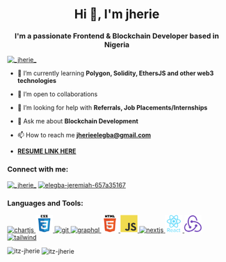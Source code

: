 <h1 align="center">Hi 👋, I'm jherie</h1>
<h3 align="center">I'm a passionate Frontend & Blockchain Developer based in Nigeria</h3>

<p align="left"> <a href="https://twitter.com/_jherie_" target="blank"><img src="https://img.shields.io/twitter/follow/_jherie_?logo=twitter&style=for-the-badge" alt="_jherie_" /></a> </p>

- 🌱 I’m currently learning **Polygon, Solidity, EthersJS and other web3 technologies**

- 👯 I’m open to collaborations

- 🤝 I’m looking for help with **Referrals, Job Placements/Internships**

- 💬 Ask me about **Blockchain Development**

- 📫 How to reach me **jherieelegba@gmail.com**


- **[RESUME LINK HERE](https://pdfhost.io/v/oJVWx9CN8_Jeremiahs_Resume)**
<h3 align="left">Connect with me:</h3>
<p align="left">
<a href="https://twitter.com/_jherie_" target="blank"><img align="center" src="https://raw.githubusercontent.com/rahuldkjain/github-profile-readme-generator/master/src/images/icons/Social/twitter.svg" alt="_jherie_" height="30" width="40" /></a>
<a href="https://linkedin.com/in/elegba-jeremiah-657a35167" target="blank"><img align="center" src="https://raw.githubusercontent.com/rahuldkjain/github-profile-readme-generator/master/src/images/icons/Social/linked-in-alt.svg" alt="elegba-jeremiah-657a35167" height="30" width="40" /></a>
</p>

<h3 align="left">Languages and Tools:</h3>
<p align="left"> <a href="https://www.chartjs.org" target="_blank" rel="noreferrer"> <img src="https://www.chartjs.org/media/logo-title.svg" alt="chartjs" width="40" height="40"/> </a> <a href="https://www.w3schools.com/css/" target="_blank" rel="noreferrer"> <img src="https://raw.githubusercontent.com/devicons/devicon/master/icons/css3/css3-original-wordmark.svg" alt="css3" width="40" height="40"/> </a> <a href="https://git-scm.com/" target="_blank" rel="noreferrer"> <img src="https://www.vectorlogo.zone/logos/git-scm/git-scm-icon.svg" alt="git" width="40" height="40"/> </a> <a href="https://graphql.org" target="_blank" rel="noreferrer"> <img src="https://www.vectorlogo.zone/logos/graphql/graphql-icon.svg" alt="graphql" width="40" height="40"/> </a> <a href="https://www.w3.org/html/" target="_blank" rel="noreferrer"> <img src="https://raw.githubusercontent.com/devicons/devicon/master/icons/html5/html5-original-wordmark.svg" alt="html5" width="40" height="40"/> </a> <a href="https://developer.mozilla.org/en-US/docs/Web/JavaScript" target="_blank" rel="noreferrer"> <img src="https://raw.githubusercontent.com/devicons/devicon/master/icons/javascript/javascript-original.svg" alt="javascript" width="40" height="40"/> </a> <a href="https://nextjs.org/" target="_blank" rel="noreferrer"> <img src="https://cdn.worldvectorlogo.com/logos/nextjs-2.svg" alt="nextjs" width="40" height="40"/> </a> <a href="https://reactjs.org/" target="_blank" rel="noreferrer"> <img src="https://raw.githubusercontent.com/devicons/devicon/master/icons/react/react-original-wordmark.svg" alt="react" width="40" height="40"/> </a> <a href="https://redux.js.org" target="_blank" rel="noreferrer"> <img src="https://raw.githubusercontent.com/devicons/devicon/master/icons/redux/redux-original.svg" alt="redux" width="40" height="40"/> </a> <a href="https://tailwindcss.com/" target="_blank" rel="noreferrer"> <img src="https://www.vectorlogo.zone/logos/tailwindcss/tailwindcss-icon.svg" alt="tailwind" width="40" height="40"/> </a> </p>

<p><img align="left" src="https://github-readme-stats.vercel.app/api/top-langs?username=itz-jherie&show_icons=true&locale=en&layout=compact" alt="itz-jherie" /></p>

<p>&nbsp;<img align="center" src="https://github-readme-stats.vercel.app/api?username=itz-jherie&show_icons=true&locale=en" alt="itz-jherie" /></p>
